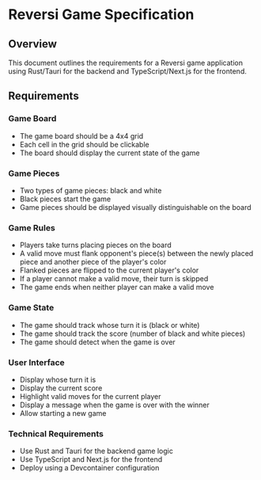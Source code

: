 # Reversi Game Specification

## Overview
This document outlines the requirements for a Reversi game application using Rust/Tauri for the backend and TypeScript/Next.js for the frontend.

## Requirements

### Game Board
- The game board should be a 4x4 grid
- Each cell in the grid should be clickable
- The board should display the current state of the game

### Game Pieces
- Two types of game pieces: black and white
- Black pieces start the game
- Game pieces should be displayed visually distinguishable on the board

### Game Rules
- Players take turns placing pieces on the board
- A valid move must flank opponent's piece(s) between the newly placed piece and another piece of the player's color
- Flanked pieces are flipped to the current player's color
- If a player cannot make a valid move, their turn is skipped
- The game ends when neither player can make a valid move

### Game State
- The game should track whose turn it is (black or white)
- The game should track the score (number of black and white pieces)
- The game should detect when the game is over

### User Interface
- Display whose turn it is
- Display the current score
- Highlight valid moves for the current player
- Display a message when the game is over with the winner
- Allow starting a new game

### Technical Requirements
- Use Rust and Tauri for the backend game logic
- Use TypeScript and Next.js for the frontend
- Deploy using a Devcontainer configuration